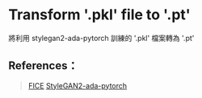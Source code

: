 # Transform '.pkl' file to '.pt'

將利用 stylegan2-ada-pytorch 訓練的 '.pkl' 檔案轉為 '.pt'

## References： 
>[FICE](https://github.com/MartinPernus/FICE)
>[StyleGAN2-ada-pytorch](https://github.com/NVlabs/stylegan2-ada-pytorch)

